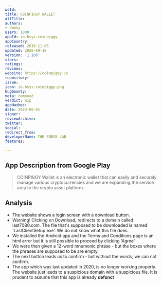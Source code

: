 ```yaml
---
wsId: 
title: COINPIGGY WALLET
altTitle: 
authors:
- danny
users: 1000
appId: io.bsys.coinpiggy
appCountry: 
released: 2018-11-05
updated: 2020-09-10
version: '1.106'
stars: 
ratings: 
reviews: 
website: https://coinpiggy.io
repository: 
issue: 
icon: io.bsys.coinpiggy.png
bugbounty: 
meta: removed
verdict: wip
appHashes: 
date: 2023-06-01
signer: 
reviewArchive: 
twitter: 
social: 
redirect_from: 
developerName: THE FORCE LAB
features: 

---
```


## App Description from Google Play 

> COINPIGGY Wallet is an electronic wallet that can easily and securely manage various cryptocurrencies and we are expanding the service area to the crypto asset platform.

## Analysis 

- The website shows a login screen with a download button. 
- Warning! Clicking on Download, redirects to a domain called last7080.com. The file that's supposed to be downloaded is named 'LastClientSetup.exe'. We do not know what this file does.
- We installed the Android app and the Terms and Conditions page is an html error but it is still possible to proceed by clicking 'Agree'
- We were then given a 12-word mnemonic phrase - but the boxes where the phrases are supposed to be are empty. 
- The next button leads us to confirm - but without the words, we can not confirm. 
- The app which was last updated in 2020, is no longer working properly. The website just leads to a suspicious domain with a suspicious file. It is prudent to assume that this app is already **defunct**